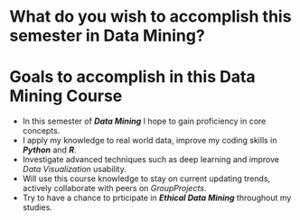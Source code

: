 
# What do you wish to accomplish this semester in Data Mining? 

# Goals to accomplish in this Data Mining Course

- In this semester of ***Data Mining*** I hope to gain proficiency in core concepts.
- I apply my knowledge  to real world data, improve my coding skills in ***Python*** and ***R***.
- Investigate advanced techniques such as deep learning and improve *Data Visualization* usability.
- Will use this course knowledge to stay on current updating trends, actively collaborate with peers on *GroupProjects*.
- Try to have a chance to prticipate in ***Ethical Data Mining*** throughout my studies.

